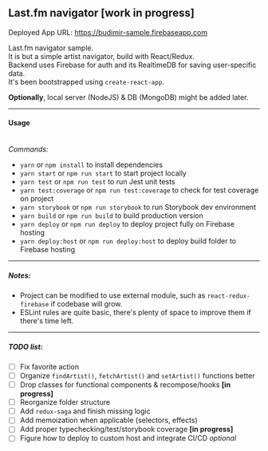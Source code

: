 ## Last.fm navigator [work in progress]

Deployed App URL: https://budimir-sample.firebaseapp.com

Last.fm navigator sample. <BR />
It is but a simple artist navigator, build with React/Redux. <BR />
Backend uses Firebase for auth and its RealtimeDB for saving user-specific data. <BR />
It's been bootstrapped using `create-react-app`.

**Optionally**, local server (NodeJS) & DB (MongoDB) might be added later.

---

#### Usage

<BR />_Commands:_

- `yarn` or `npm install` to install dependencies
- `yarn start` or `npm run start` to start project locally
- `yarn test` or `npm run test` to run Jest unit tests
- `yarn test:coverage` or `npm run test:coverage` to check for test coverage on project
- `yarn storybook` or `npm run storybook` to run Storybook dev environment
- `yarn build` or `npm run build` to build production version
- `yarn deploy` or `npm run deploy` to deploy project fully on Firebase hosting
- `yarn deploy:host` or `npm run deploy:host` to deploy build folder to Firebase hosting

---

##### Notes:

- Project can be modified to use external module, such as `react-redux-firebase` if codebase will grow.
- ESLint rules are quite basic, there's plenty of space to improve them if there's time left.

---

##### TODO list:

- [ ] Fix favorite action
- [ ] Organize `findArtist()`, `fetchArtist()` and `setArtist()` functions better
- [ ] Drop classes for functional components & recompose/hooks **[in progress]**
- [ ] Reorganize folder structure
- [ ] Add `redux-saga` and finish missing logic
- [ ] Add memoization when applicable (selectors, effects)
- [ ] Add proper typechecking/test/storybook coverage **[in progress]**
- [ ] Figure how to deploy to custom host and integrate CI/CD _optional_
